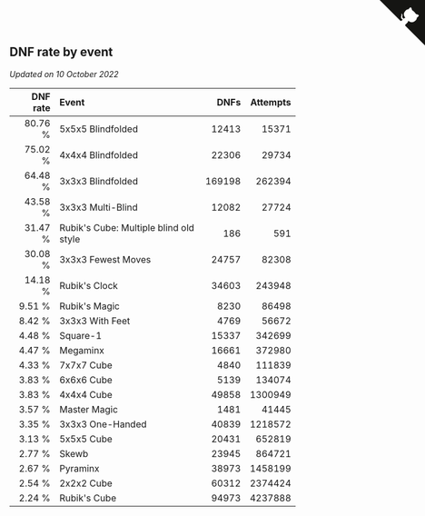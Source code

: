 ## DNF rate by event

*Updated on 10 October 2022*

| DNF rate | Event | DNFs | Attempts |
| ---: | :--- | ---: | ---: |
| 80.76 % | 5x5x5 Blindfolded | 12413 | 15371 |
| 75.02 % | 4x4x4 Blindfolded | 22306 | 29734 |
| 64.48 % | 3x3x3 Blindfolded | 169198 | 262394 |
| 43.58 % | 3x3x3 Multi-Blind | 12082 | 27724 |
| 31.47 % | Rubik's Cube: Multiple blind old style | 186 | 591 |
| 30.08 % | 3x3x3 Fewest Moves | 24757 | 82308 |
| 14.18 % | Rubik's Clock | 34603 | 243948 |
| 9.51 % | Rubik's Magic | 8230 | 86498 |
| 8.42 % | 3x3x3 With Feet | 4769 | 56672 |
| 4.48 % | Square-1 | 15337 | 342699 |
| 4.47 % | Megaminx | 16661 | 372980 |
| 4.33 % | 7x7x7 Cube | 4840 | 111839 |
| 3.83 % | 6x6x6 Cube | 5139 | 134074 |
| 3.83 % | 4x4x4 Cube | 49858 | 1300949 |
| 3.57 % | Master Magic | 1481 | 41445 |
| 3.35 % | 3x3x3 One-Handed | 40839 | 1218572 |
| 3.13 % | 5x5x5 Cube | 20431 | 652819 |
| 2.77 % | Skewb | 23945 | 864721 |
| 2.67 % | Pyraminx | 38973 | 1458199 |
| 2.54 % | 2x2x2 Cube | 60312 | 2374424 |
| 2.24 % | Rubik's Cube | 94973 | 4237888 |


<a href="https://github.com/jonatanklosko/wca_statistics" class="github-corner" aria-label="View source on Github"><svg width="80" height="80" viewBox="0 0 250 250" style="fill:#151513; color:#fff; position: absolute; top: 0; border: 0; right: 0;" aria-hidden="true"><path d="M0,0 L115,115 L130,115 L142,142 L250,250 L250,0 Z"></path><path d="M128.3,109.0 C113.8,99.7 119.0,89.6 119.0,89.6 C122.0,82.7 120.5,78.6 120.5,78.6 C119.2,72.0 123.4,76.3 123.4,76.3 C127.3,80.9 125.5,87.3 125.5,87.3 C122.9,97.6 130.6,101.9 134.4,103.2" fill="currentColor" style="transform-origin: 130px 106px;" class="octo-arm"></path><path d="M115.0,115.0 C114.9,115.1 118.7,116.5 119.8,115.4 L133.7,101.6 C136.9,99.2 139.9,98.4 142.2,98.6 C133.8,88.0 127.5,74.4 143.8,58.0 C148.5,53.4 154.0,51.2 159.7,51.0 C160.3,49.4 163.2,43.6 171.4,40.1 C171.4,40.1 176.1,42.5 178.8,56.2 C183.1,58.6 187.2,61.8 190.9,65.4 C194.5,69.0 197.7,73.2 200.1,77.6 C213.8,80.2 216.3,84.9 216.3,84.9 C212.7,93.1 206.9,96.0 205.4,96.6 C205.1,102.4 203.0,107.8 198.3,112.5 C181.9,128.9 168.3,122.5 157.7,114.1 C157.9,116.9 156.7,120.9 152.7,124.9 L141.0,136.5 C139.8,137.7 141.6,141.9 141.8,141.8 Z" fill="currentColor" class="octo-body"></path></svg></a><style>.github-corner:hover .octo-arm{animation:octocat-wave 560ms ease-in-out}@keyframes octocat-wave{0%,100%{transform:rotate(0)}20%,60%{transform:rotate(-25deg)}40%,80%{transform:rotate(10deg)}}@media (max-width:500px){.github-corner:hover .octo-arm{animation:none}.github-corner .octo-arm{animation:octocat-wave 560ms ease-in-out}}</style>
